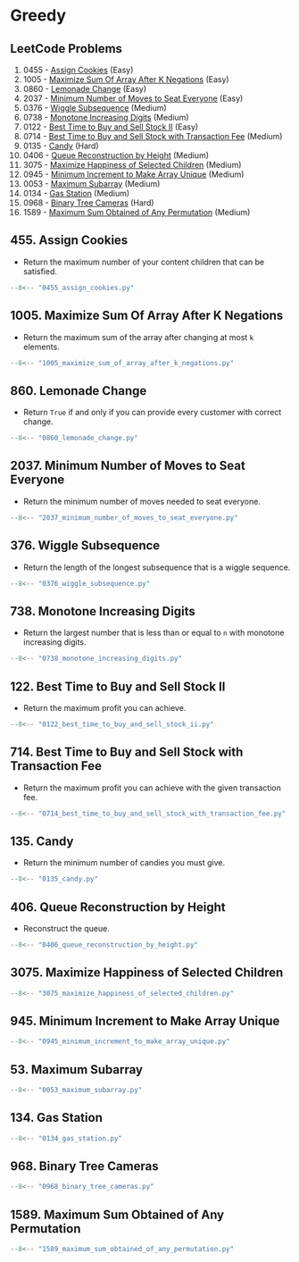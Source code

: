 # Greedy

## LeetCode Problems

1. 0455 - [Assign Cookies](https://leetcode.com/problems/assign-cookies/) (Easy)
2. 1005 - [Maximize Sum Of Array After K Negations](https://leetcode.com/problems/maximize-sum-of-array-after-k-negations/) (Easy)
3. 0860 - [Lemonade Change](https://leetcode.com/problems/lemonade-change/) (Easy)
4. 2037 - [Minimum Number of Moves to Seat Everyone](https://leetcode.com/problems/minimum-number-of-moves-to-seat-everyone/) (Easy)
5. 0376 - [Wiggle Subsequence](https://leetcode.com/problems/wiggle-subsequence/) (Medium)
6. 0738 - [Monotone Increasing Digits](https://leetcode.com/problems/monotone-increasing-digits/) (Medium)
7. 0122 - [Best Time to Buy and Sell Stock II](https://leetcode.com/problems/best-time-to-buy-and-sell-stock-ii/) (Easy)
8. 0714 - [Best Time to Buy and Sell Stock with Transaction Fee](https://leetcode.com/problems/best-time-to-buy-and-sell-stock-with-transaction-fee/) (Medium)
9. 0135 - [Candy](https://leetcode.com/problems/candy/) (Hard)
10. 0406 - [Queue Reconstruction by Height](https://leetcode.com/problems/queue-reconstruction-by-height/) (Medium)
11. 3075 - [Maximize Happiness of Selected Children](https://leetcode.com/problems/maximize-happiness-of-selected-children/) (Medium)
12. 0945 - [Minimum Increment to Make Array Unique](https://leetcode.com/problems/minimum-increment-to-make-array-unique/) (Medium)
13. 0053 - [Maximum Subarray](https://leetcode.com/problems/maximum-subarray/) (Medium)
14. 0134 - [Gas Station](https://leetcode.com/problems/gas-station/) (Medium)
15. 0968 - [Binary Tree Cameras](https://leetcode.com/problems/binary-tree-cameras/) (Hard)
16. 1589 - [Maximum Sum Obtained of Any Permutation](https://leetcode.com/problems/maximum-sum-obtained-of-any-permutation/) (Medium)

## 455. Assign Cookies

-   Return the maximum number of your content children that can be satisfied.

```python
--8<-- "0455_assign_cookies.py"
```

## 1005. Maximize Sum Of Array After K Negations

-   Return the maximum sum of the array after changing at most `k` elements.

```python
--8<-- "1005_maximize_sum_of_array_after_k_negations.py"
```

## 860. Lemonade Change

-   Return `True` if and only if you can provide every customer with correct change.

```python
--8<-- "0860_lemonade_change.py"
```

## 2037. Minimum Number of Moves to Seat Everyone

-   Return the minimum number of moves needed to seat everyone.

```python
--8<-- "2037_minimum_number_of_moves_to_seat_everyone.py"
```

## 376. Wiggle Subsequence

-   Return the length of the longest subsequence that is a wiggle sequence.

```python
--8<-- "0376_wiggle_subsequence.py"
```

## 738. Monotone Increasing Digits

-   Return the largest number that is less than or equal to `n` with monotone increasing digits.

```python
--8<-- "0738_monotone_increasing_digits.py"
```

## 122. Best Time to Buy and Sell Stock II

-   Return the maximum profit you can achieve.

```python
--8<-- "0122_best_time_to_buy_and_sell_stock_ii.py"
```

## 714. Best Time to Buy and Sell Stock with Transaction Fee

-   Return the maximum profit you can achieve with the given transaction fee.

```python
--8<-- "0714_best_time_to_buy_and_sell_stock_with_transaction_fee.py"
```

## 135. Candy

-   Return the minimum number of candies you must give.

```python
--8<-- "0135_candy.py"
```

## 406. Queue Reconstruction by Height

-   Reconstruct the queue.

```python
--8<-- "0406_queue_reconstruction_by_height.py"
```

## 3075. Maximize Happiness of Selected Children

```python
--8<-- "3075_maximize_happiness_of_selected_children.py"
```

## 945. Minimum Increment to Make Array Unique

```python
--8<-- "0945_minimum_increment_to_make_array_unique.py"
```

## 53. Maximum Subarray

```python
--8<-- "0053_maximum_subarray.py"
```

## 134. Gas Station

```python
--8<-- "0134_gas_station.py"
```

## 968. Binary Tree Cameras

```python
--8<-- "0968_binary_tree_cameras.py"
```

## 1589. Maximum Sum Obtained of Any Permutation

```python
--8<-- "1589_maximum_sum_obtained_of_any_permutation.py"
```
